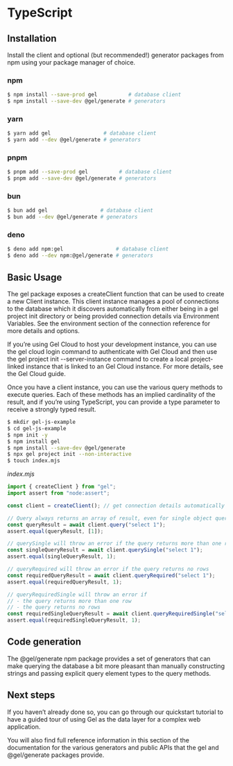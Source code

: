 # TypeScript

## Installation

Install the client and optional (but recommended!) generator packages from npm using your package manager of choice.

### npm

```bash
$ npm install --save-prod gel          # database client
$ npm install --save-dev @gel/generate # generators
```

### yarn

```bash
$ yarn add gel                 # database client
$ yarn add --dev @gel/generate # generators
```

### pnpm

```bash
$ pnpm add --save-prod gel          # database client
$ pnpm add --save-dev @gel/generate # generators
```

### bun

```bash
$ bun add gel                 # database client
$ bun add --dev @gel/generate # generators
```

### deno

```bash
$ deno add npm:gel                 # database client
$ deno add --dev npm:@gel/generate # generators
```

## Basic Usage

The gel package exposes a createClient function that can be used to create a new Client instance. This client instance manages a pool of connections to the database which it discovers automatically from either being in a gel project init directory or being provided connection details via Environment Variables. See the environment section of the connection reference for more details and options.

If you’re using Gel Cloud to host your development instance, you can use the gel cloud login command to authenticate with Gel Cloud and then use the gel project init --server-instance <instance-name> command to create a local project-linked instance that is linked to an Gel Cloud instance. For more details, see the Gel Cloud guide.

Once you have a client instance, you can use the various query methods to execute queries. Each of these methods has an implied cardinality of the result, and if you’re using TypeScript, you can provide a type parameter to receive a strongly typed result.

```bash
$ mkdir gel-js-example
$ cd gel-js-example
$ npm init -y
$ npm install gel
$ npm install --save-dev @gel/generate
$ npx gel project init --non-interactive
$ touch index.mjs
```

*index.mjs*

```javascript
import { createClient } from "gel";
import assert from "node:assert";

const client = createClient(); // get connection details automatically

// Query always returns an array of result, even for single object queries
const queryResult = await client.query("select 1");
assert.equal(queryResult, [1]);

// querySingle will throw an error if the query returns more than one row
const singleQueryResult = await client.querySingle("select 1");
assert.equal(singleQueryResult, 1);

// queryRequired will throw an error if the query returns no rows
const requiredQueryResult = await client.queryRequired("select 1");
assert.equal(requiredQueryResult, 1);

// queryRequiredSingle will throw an error if
// - the query returns more than one row
// - the query returns no rows
const requiredSingleQueryResult = await client.queryRequiredSingle("select 1");
assert.equal(requiredSingleQueryResult, 1);
```

## Code generation

The @gel/generate npm package provides a set of generators that can make querying the database a bit more pleasant than manually constructing strings and passing explicit query element types to the query methods.

## Next steps

If you haven’t already done so, you can go through our quickstart tutorial to have a guided tour of using Gel as the data layer for a complex web application.

You will also find full reference information in this section of the documentation for the various generators and public APIs that the gel and @gel/generate packages provide.

